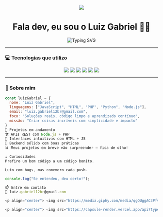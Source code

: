 <!-- README by Luiz Gabriel - estilo visual com arte e badges -->

<!-- Header com arte animada -->
<p align="center">
  <img src="https://capsule-render.vercel.app/api?type=waving&color=000000&height=120&section=header"/>
</p>

<h1 align="center">Fala dev, eu sou o Luiz Gabriel 👨‍💻</h1>

<p align="center">
  <img src="https://readme-typing-svg.herokuapp.com?font=Fira+Code&weight=500&size=22&pause=1000&color=FFD700&center=true&vCenter=true&width=435&lines=Desenvolvedor+Web+Full+Stack;Code+%2B+Cafe+%3D+💡;Transformando+ideias+em+realidade" alt="Typing SVG" />
</p>

---

### 💻 Tecnologias que utilizo

<p align="center">
  <img src="https://img.shields.io/badge/React-20232A?style=for-the-badge&logo=react&logoColor=61DAFB" />
  <img src="https://img.shields.io/badge/JavaScript-F7DF1E?style=for-the-badge&logo=javascript&logoColor=000" />
  <img src="https://img.shields.io/badge/PHP-777BB4?style=for-the-badge&logo=php&logoColor=fff" />
  <img src="https://img.shields.io/badge/Node.js-339933?style=for-the-badge&logo=node.js&logoColor=fff" />
  <img src="https://img.shields.io/badge/Python-3776AB?style=for-the-badge&logo=python&logoColor=fff" />
  <img src="https://img.shields.io/badge/HTML5-E34F26?style=for-the-badge&logo=html5&logoColor=fff" />
</p>

---

### 🧠 Sobre mim

```js
const luizGabriel = {
  nome: "Luiz Gabriel",
  linguagens: ["JavaScript", "HTML", "PHP", "Python", "Node.js"],
  email: "luiz.gabriel12br@gmail.com",
  foco: "Soluções reais, código limpo e aprendizado contínuo",
  missão: "Criar coisas incríveis com simplicidade e impacto"
}
🚧 Projetos em andamento
🛠️ APIs REST com Node.js + PHP
🎨 Interfaces intuitivas com HTML + JS
📁 Backend sólido com boas práticas
📊 Meus projetos em breve vão surpreender — fica de olho!

☕ Curiosidades
Prefiro um bom código a um código bonito.

Luto com bugs, mas comemoro cada push.

console.log("Se entendeu, deu certo!");

📫 Entre em contato
📧 luiz.gabriel12br@gmail.com

<p align="center"> <img src="https://media.giphy.com/media/qgQUggAC3Pfv687qPC/giphy.gif" width="300" /> </p>

<p align="center"> <img src="https://capsule-render.vercel.app/api?type=waving&color=FFD700,000000&height=120&section=footer"/> </p> ```

